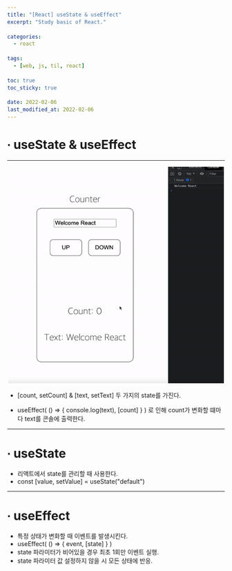 ```yaml
---
title: "[React] useState & useEffect"
excerpt: "Study basic of React."

categories:
  - react

tags:
  - [web, js, til, react]

toc: true
toc_sticky: true

date: 2022-02-06
last_modified_at: 2022-02-06
---
```


# ∙ useState & useEffect

---

<div align="center">

<img src="/assets/images/22_02_06_react/state.gif" width="500" height="500"/>

</div>

- [count, setCount] & [text, setText] 두 가지의 state를 가진다.

- useEffect( () => { console.log(text), [count] } ) 로 인해 count가 변화할 떄마다 text를 콘솔에 출력한다.

---

# ∙ useState

- 리액트에서 state를 관리할 때 사용한다.
- const [value, setValue] = useState("default")

---

# ∙ useEffect

- 특정 상태가 변화할 때 이벤트를 발생시킨다.
- useEffect( () => { event, [state] } )
- state 파라미터가 비어있을 경우 최초 1회만 이벤트 실행.
- state 파라미터 값 설정하지 않을 시 모든 상태에 반응.
